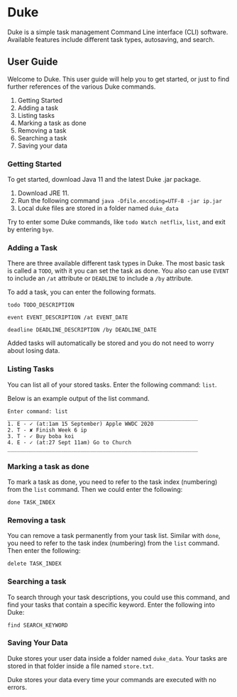 # Duke 
Duke is a simple task management Command Line interface (CLI) software. Available features include different task types, autosaving, and search.

## User Guide
Welcome to Duke. This user guide will help you to get started, or just to find further references of the various Duke commands.

1. Getting Started
2. Adding a task
3. Listing tasks
4. Marking a task as done
5. Removing a task
6. Searching a task
7. Saving your data

### Getting Started
To get started, download Java 11 and the latest Duke .jar package.

1. Download JRE 11.
2. Run the following command `java -Dfile.encoding=UTF-8 -jar ip.jar`
3. Local duke files are stored in a folder named `duke_data`

Try to enter some Duke commands, 
like `todo Watch netflix`, `list`, and exit by entering `bye`.

### Adding a Task
There are three available different task types in Duke. 
The most basic task is called a `TODO`, with it you can set the task as done.
You also can use `EVENT` to include an `/at` attribute or `DEADLINE` to include a `/by` attribute. 

To add a task, you can enter the following formats.

`todo TODO_DESCRIPTION`

`event EVENT_DESCRIPTION /at EVENT_DATE`

`deadline DEADLINE_DESCRIPTION /by DEADLINE_DATE`
 
Added tasks will automatically be stored and you do not need to worry about losing data.
 
### Listing Tasks
You can list all of your stored tasks. Enter the following command: `list`.

Below is an example output of the list command.

```
Enter command: list
____________________________________________________________
1. E - ✓ (at:1am 15 September) Apple WWDC 2020
2. T - ✘ Finish Week 6 ip
3. T - ✓ Buy boba koi
4. E - ✓ (at:27 Sept 11am) Go to Church
____________________________________________________________
```

### Marking a task as done
To mark a task as done, you need to refer to the task index (numbering) from the `list` command.
Then we could enter the following:

```done TASK_INDEX```


### Removing a task
You can remove a task permanently from your task list.
Similar with `done`, you need to refer to the task index (numbering) from the `list` command.
Then enter the following:

```delete TASK_INDEX```

### Searching a task
To search through your task descriptions, you could use this command, and find your tasks
that contain a specific keyword.
Enter the following into Duke:

```find SEARCH_KEYWORD```

### Saving Your Data
Duke stores your user data inside a folder named `duke_data`. 
Your tasks are stored in that folder inside a file named `store.txt`.

Duke stores your data every time your commands are executed with no errors.
